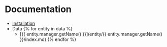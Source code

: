 # Documentation

- [Installation](installation.md)
- Data
{% for entity in data %}
    - [{{ entity.manager.getName() }}](entity/{{ entity.manager.getName() }}/index.md)
{% endfor %}



